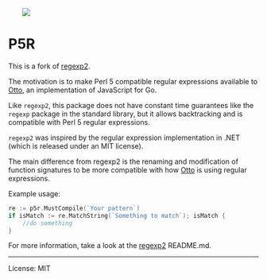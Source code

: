 <img src="https://raw.github.com/xyproto/p5r/master/logo.png" style="margin-left: 2em">

# P5R

This is a fork of [regexp2](https://github.com/dlclark/regexp2).

The motivation is to make Perl 5 compatible regular expressions available to [Otto](https://github.com/robertkrimen/otto), an implementation of JavaScript for Go.

Like `regexp2`, this package does not have constant time guarantees like the `regexp` package in the standard library, but it allows backtracking and is compatible with Perl 5 regular expressions.

`regexp2` was inspired by the regular expression implementation in .NET (which is released under an MIT license).

The main difference from regexp2 is the renaming and modification of function signatures to be more compatible with how [Otto](https://github.com/robertkrimen/otto) is using regular expressions. 

Example usage:

```go
re := p5r.MustCompile(`Your pattern`)
if isMatch := re.MatchString(`Something to match`); isMatch {
    //do something
}
```

For more information, take a look at the [regexp2](https://github.com/dlclark/regexp2) README.md.


---

License: MIT
